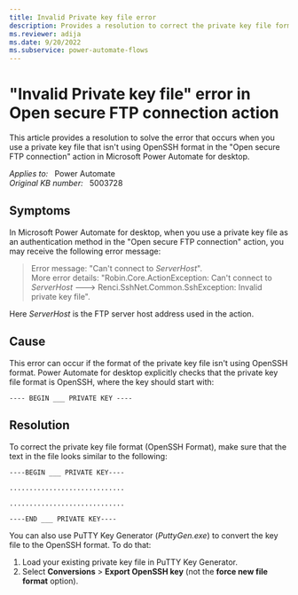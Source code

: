 ```yaml
---
title: Invalid Private key file error
description: Provides a resolution to correct the private key file format in Power Automate for desktop.
ms.reviewer: adija
ms.date: 9/20/2022
ms.subservice: power-automate-flows
---
```

# "Invalid Private key file" error in Open secure FTP connection action

This article provides a resolution to solve the error that occurs when you use a private key file that isn't using OpenSSH format in the "Open secure FTP connection" action in Microsoft Power Automate for desktop.

_Applies to:_ &nbsp; Power Automate  
_Original KB number:_ &nbsp; 5003728

## Symptoms

In Microsoft Power Automate for desktop, when you use a private key file as an authentication method in the "Open secure FTP connection" action, you may receive the following error message:

> Error message: "Can't connect to _ServerHost_".  
> More error details: "Robin.Core.ActionException: Can't connect to _ServerHost_ ---> Renci.SshNet.Common.SshException: Invalid private key file".

Here _ServerHost_ is the FTP server host address used in the action.

## Cause

This error can occur if the format of the private key file isn't using OpenSSH format. Power Automate for desktop explicitly checks that the private key file format is OpenSSH, where the key should start with:

```output
---- BEGIN ___ PRIVATE KEY ----
```

## Resolution

To correct the private key file format (OpenSSH Format), make sure that the text in the file looks similar to the following:

```output
----BEGIN ___ PRIVATE KEY----

.............................

.............................

----END ___ PRIVATE KEY----
```

You can also use PuTTY Key Generator (_PuttyGen.exe_) to convert the key file to the OpenSSH format. To do that:

1. Load your existing private key file in PuTTY Key Generator.
2. Select **Conversions** > **Export OpenSSH key** (not the **force new file format** option).
